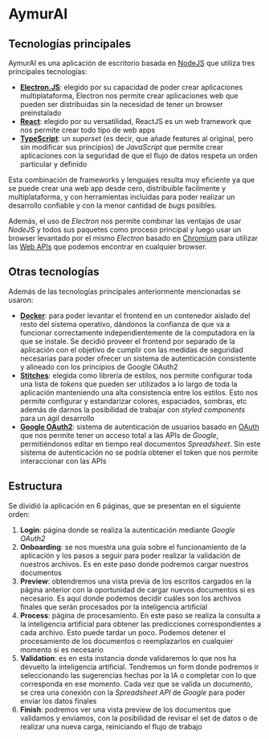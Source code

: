 # AymurAI

## Tecnologías principales

AymurAI es una aplicación de escritorio basada en
[NodeJS](https://nodejs.org/en/) que utiliza tres principales tecnologías:

- **[Electron.JS](https://www.electronjs.org/)**: elegido por su capacidad de
poder crear aplicaciones multiplataforma, Electron nos permite crear
aplicaciones web que pueden ser distribuidas sin la necesidad de tener un
browser preinstalado
- **[React](https://reactjs.org/)**: elegido por su versatilidad, ReactJS es un
web framework que nos permite crear todo tipo de web apps
- **[TypeScript](https://www.typescriptlang.org/)**: un _superset_ (es
decir, que añade features al original, pero sin modificar sus principios) de
_JavaScript_ que permite crear aplicaciones con la seguridad de que el flujo de
datos respeta un orden particular y definido

Esta combinación de frameworks y lenguajes resulta muy eficiente ya que se puede
crear una web app desde cero, distribuible facilmente y multiplataforma, y con
herramientas incluidas para poder realizar un desarrollo confiable y
con la menor cantidad de _bugs_ posibles.

Además, el uso de _Electron_ nos permite combinar las ventajas de usar _NodeJS_
y todos sus paquetes como proceso principal y luego usar un browser levantado
por el mismo _Electron_ basado en
[Chromium](https://www.chromium.org/chromium-projects/) para utilizar las
[Web APIs](https://developer.mozilla.org/en-US/docs/Web/API) que podemos
encontrar en cualquier browser.

## Otras tecnologías

Además de las tecnologías principales anteriormente mencionadas se usaron:

- **[Docker](https://www.docker.com/)**: para poder levantar el frontend en un
contenedor aislado del resto del sistema operativo, dándonos la confianza de que
va a funcionar correctamente independientemente de la computadora en la que se
instale. Se decidió proveer el frontend por separado de la aplicación con el
objetivo de cumplir con las medidas de seguridad necesarias para poder ofrecer
un sistema de autenticación consistente y alineado con los principios
de Google OAuth2
- **[Stitches](https://stitches.dev/)**: elegida como librería de estilos, nos
permite configurar toda una lista de _tokens_ que pueden ser utilizados a lo
largo de toda la aplicación manteniendo una alta consistencia entre los estilos.
Esto nos permite configurar y estandarizar colores, espaciados, sombras, etc además
de darnos la posibilidad de trabajar con _styled components_ para un
ágil desarrollo
- **[Google OAuth2](https://developers.google.com/identity/protocols/oauth2)**:
sistema de autenticación de usuarios basado en [OAuth](https://oauth.net/) que
nos permite tener un acceso total a las APIs de _Google_, permitiéndonos editar
en tiempo real documentos _Spreadsheet_. Sin este sistema de autenticación no se
podría obtener el token que nos permite interaccionar con las APIs

## Estructura

Se dividió la aplicación en 6 páginas, que se presentan en el siguiente orden:

1. **Login**: página donde se realiza la autenticación mediante _Google OAuth2_
1. **Onboarding**: se nos muestra una guía sobre el funcionamiento de la
aplicación y los pasos a seguir para poder realizar la validación de nuestros
archivos. Es en este paso donde podremos cargar nuestros documentos
1. **Preview**: obtendremos una vista previa de los escritos cargados en la
página anterior con la oportunidad de cargar nuevos documentos si es necesario.
Es aquí donde podemos decidir cuáles son los archivos finales que serán
procesados por la inteligencia artificial
1. **Process**: página de procesamiento. En este paso se realiza la consulta
a la inteligencia artificial para obtener las predicciones correspondientes
a cada archivo. Esto puede tardar un poco. Podemos detener el procesamiento
de los documentos o reemplazarlos en cualquier momento si es necesario
1. **Validation**: es en esta instancia donde validaremos lo que nos ha devuelto
la inteligencia artificial. Tendremos un form donde podremos ir seleccionando
las sugerencias hechas por la IA o completar con lo que corresponda en ese momento.
Cada vez que se valida un documento, se crea una conexión con la
_Spreadsheet API_ de _Google_ para poder enviar los datos finales
1. **Finish**: podremos ver una vista preview de los documentos que validamos y
enviamos, con la posibilidad de revisar el set de datos o de realizar una nueva
carga, reiniciando el flujo de trabajo
